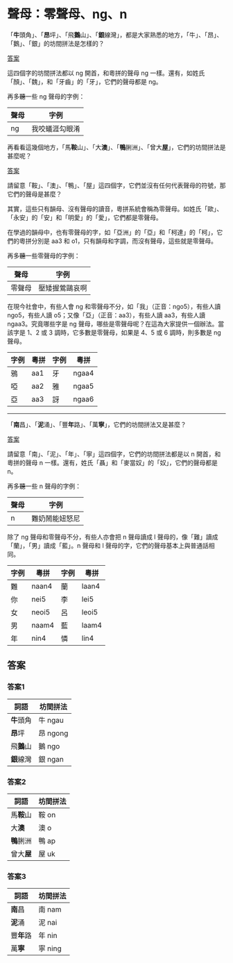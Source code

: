 # 聲母：零聲母、ng、n

「**牛**頭角」、「**昂**坪」、「飛**鵝**山」、「**銀**線灣」，都是大家熟悉的地方，「牛」、「昂」、「鵝」、「銀」的坊間拼法是怎樣的？

[答案](#答案1)

這四個字的坊間拼法都以 ng 開首，和粵拼的聲母 ng 一樣。還有，如姓氏「顏」、「魏」，和「牙齒」的「牙」，它們的聲母都是 ng。

再多~~聽~~一些 ng 聲母的字例：

| 聲母 | 字例           |
|------|----------------|
| ng   | 我咬蟻涯勾眼淆 |

再看看這幾個地方，「馬**鞍**山」、「大**澳**」、「**鴨**脷洲」、「曾大**屋**」，它們的坊間拼法是甚麼呢？

[答案](#答案2)

請留意「鞍」、「澳」、「鴨」、「屋」這四個字，它們並沒有任何代表聲母的符號，那它們的聲母是甚麼？

其實，這些只有韻母、沒有聲母的讀音，粵拼系統會稱為零聲母。如姓氏「歐」、「永安」的「安」和「明愛」的「愛」，它們都是零聲母。

在學過的韻母中，也有零聲母的字，如「亞洲」的「亞」和「柯達」的「柯」，它們的粵拼分別是 aa3 和 o1，只有韻母和字調，而沒有聲母，這些就是零聲母。

再多~~聽~~一些零聲母的字例：

| 聲母   | 字例           |
|--------|----------------|
| 零聲母 | 壓矮握鶯鷗哀啊 |

在現今社會中，有些人會 ng 和零聲母不分，如「我」（正音：ngo5），有些人讀 ngo5，有些人讀 o5；又像「亞」（正音：aa3），有些人讀 aa3，有些人讀 ngaa3。究竟哪些字是 ng 聲母，哪些是零聲母呢？在這為大家提供一個辦法。當該字是 1、2 或 3 調時，它多數是零聲母，如果是 4、5 或 6 調時，則多數是 ng 聲母。

| 字例 | 粵拼 | 字例 | 粵拼  |
|------|------|------|-------|
| 鴉   | aa1  | 牙   | ngaa4 |
| 啞   | aa2  | 雅   | ngaa5 |
| 亞   | aa3  | 訝   | ngaa6 |

---

「**南**昌」、「**泥**涌」、「豐**年**路」、「萬**寧**」，它們的坊間拼法又是甚麼？

[答案](#答案3)

請留意「南」、「泥」、「年」、「寧」這四個字，它們的坊間拼法都是以 n 開首，和粵拼的聲母 n 一樣。還有，姓氏「聶」和「麥當奴」的「奴」，它們的聲母都是 n。

再多~~聽~~一些 n 聲母的字例：

| 聲母 | 字例           |
|------|----------------|
| n    | 難奶鬧能妞怒尼 |

除了 ng 聲母和零聲母不分，有些人亦會把 n 聲母讀成 l 聲母的，像「難」讀成「蘭」，「男」讀成「藍」。n 聲母和 l 聲母的字，它們的聲母基本上與普通話相同。

| 字例 | 粵拼  | 字例 | 粵拼  |
|------|-------|------|-------|
| 難   | naan4 | 蘭   | laan4 |
| 你   | nei5  | 李   | lei5  |
| 女   | neoi5 | 呂   | leoi5 |
| 男   | naam4 | 藍   | laam4 |
| 年   | nin4  | 憐   | lin4  |

## 答案

### 答案1

| 詞語       | 坊間拼法 |
|------------|----------|
| **牛**頭角 | 牛 ngau  |
| **昂**坪   | 昂 ngong |
| 飛**鵝**山 | 鵝 ngo   |
| **銀**線灣 | 銀 ngan  |

### 答案2

| 詞語       | 坊間拼法 |
|------------|----------|
| 馬**鞍**山 | 鞍 on    |
| 大**澳**   | 澳 o     |
| **鴨**脷洲 | 鴨 ap    |
| 曾大**屋** | 屋 uk    |

### 答案3

| 詞語       | 坊間拼法 |
|------------|----------|
| **南**昌   | 南 nam   |
| **泥**涌   | 泥 nai   |
| 豐**年**路 | 年 nin   |
| 萬**寧**   | 寧 ning  |
